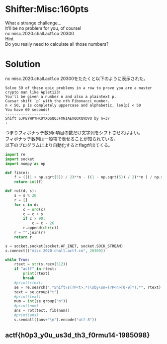 # Shifter:Misc:160pts
What a strange challenge...  
It'll be no problem for you, of course!  
nc misc.2020.chall.actf.co 20300  
Hint  
Do you really need to calculate all those numbers?  

# Solution
nc misc.2020.chall.actf.co 20300をたたくと以下のように表示された。  
```text
Solve 50 of these epic problems in a row to prove you are a master crypto man like Aplet123!
You'll be given a number n and also a plaintext p.
Caesar shift `p` with the nth Fibonacci number.
n < 50, p is completely uppercase and alphabetic, len(p) < 50
You have 60 seconds!
--------------------
Shift SJPEYWPYHKUYXQSQQJFXNIAEXQOXQVDVO by n=37
:
```
つまりフィボナッチ数列n項目の数だけ文字列をシフトさせればよい。  
フィボナッチ数列は一般項で表せることが知られている。  
以下のプログラムにより自動化するとflagが出てくる。  
```python:shifter.py
import re
import socket
import numpy as np

def fib(n):
    f = (((1 + np.sqrt(5)) / 2)**n - ((1 - np.sqrt(5)) / 2)**n ) / np.sqrt(5)
    return int(f)

def rot(d, s):
    s = s % 26
    r = []
    for c in d:
        c = ord(c)
        c = c + s
        if c > 90:
            c = c - 26
        r.append(chr(c))
    r = "".join(r)
    return r

s = socket.socket(socket.AF_INET, socket.SOCK_STREAM)
s.connect(("misc.2020.chall.actf.co", 20300))

while True:
    rtext = str(s.recv(512))
    if "actf" in rtext:
        print(rtext)
        break
    #print(rtext)
    se = re.search(".*Shift\s(?P<t>.*)\sby\sn=(?P<n>[0-9]*).*", rtext)
    text = se.group("t")
    #print(text)
    num = int(se.group("n"))
    #print(num)
    ans = rot(text, fib(num))
    #print(ans)
    s.sendall((ans+"\n").encode("utf-8"))
```
## actf{h0p3_y0u_us3d_th3_f0rmu14-1985098}